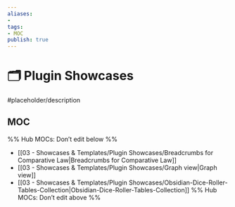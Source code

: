 ```yaml
---
aliases:
- 
tags: 
- MOC
publish: true
---
```


# 🗂️ Plugin Showcases

#placeholder/description 

## MOC

%% Hub MOCs: Don’t edit below  %%
-  [[03 - Showcases & Templates/Plugin Showcases/Breadcrumbs for Comparative Law|Breadcrumbs for Comparative Law]]
-  [[03 - Showcases & Templates/Plugin Showcases/Graph view|Graph view]]
-  [[03 - Showcases & Templates/Plugin Showcases/Obsidian-Dice-Roller-Tables-Collection|Obsidian-Dice-Roller-Tables-Collection]]
%% Hub MOCs: Don’t edit above  %%
